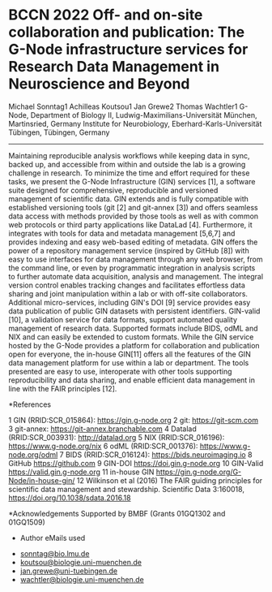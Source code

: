 # BCCN 2022     Off- and on-site collaboration and publication: The G-Node infrastructure services for Research Data Management in Neuroscience and Beyond
Michael Sonntag1 Achilleas Koutsou1 Jan Grewe2 Thomas Wachtler1
G-Node, Department of Biology II, Ludwig-Maximilians-Universität München, Martinsried, Germany
Institute for Neurobiology, Eberhard-Karls-Universität Tübingen, Tübingen, Germany

----

Maintaining reproducible analysis workflows while keeping data in sync, backed up, and accessible from within and outside the lab is a growing challenge in research. To minimize the time and effort required for these tasks, we present the G-Node Infrastructure (GIN) services [1], a software suite designed for comprehensive, reproducible and versioned management of scientific data.
GIN extends and is fully compatible with established versioning tools (git [2] and git-annex [3]) and offers seamless data access with methods provided by those tools as well as with common web protocols or third party applications like DataLad [4]. Furthermore, it integrates with tools for data and metadata management [5,6,7] and provides indexing and easy web-based editing of metadata.
GIN offers the power of a repository management service (inspired by GitHub [8]) with easy to use interfaces for data management through any web browser, from the command line, or even by programmatic integration in analysis scripts to further automate data acquisition, analysis and management. The integral version control enables tracking changes and facilitates effortless data sharing and joint manipulation within a lab or with off-site collaborators.
Additional micro-services, including GIN's DOI [9] service provides easy data publication of public GIN datasets with persistent identifiers. GIN-valid [10], a validation service for data formats, support automated quality management of research data. Supported formats include BIDS, odML and NIX and can easily be extended to custom formats.
While the GIN service hosted by the G-Node provides a platform for collaboration and publication open for everyone, the in-house GIN[11] offers all the features of the GIN data management platform for use within a lab or department. 
The tools presented are easy to use, interoperate with other tools supporting reproducibility and data sharing, and enable efficient data management in line with the FAIR principles [12].

*References

1 GIN (RRID:SCR_015864): https://gin.g-node.org 
2 git: https://git-scm.com
3 git-annex: https://git-annex.branchable.com
4 Datalad (RRID:SCR_003931): http://datalad.org
5 NIX (RRID:SCR_016196): https://www.g-node.org/nix
6 odML (RRID:SCR_001376): https://www.g-node.org/odml
7 BIDS (RRID:SCR_016124): https://bids.neuroimaging.io
8 GitHub https://github.com
9 GIN-DOI https://doi.gin.g-node.org
10 GIN-Valid https://valid.gin.g-node.org
11 in-house GIN https://gin.g-node.org/G-Node/in-house-gin/
12 Wilkinson et al (2016) The FAIR guiding principles for scientific data management and stewardship. Scientific Data 3:160018, https://doi.org/10.1038/sdata.2016.18


*Acknowledgements 
Supported by BMBF (Grants 01GQ1302 and 01GQ1509)

* Author eMails used
- sonntag@bio.lmu.de
- koutsou@biologie.uni-muenchen.de
- jan.grewe@uni-tuebingen.de
- wachtler@biologie.uni-muenchen.de

